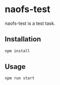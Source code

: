 # naofs-test

naofs-test is a test task.

## Installation

```bash
npm install
```

## Usage

```bash
npm run start
```
